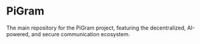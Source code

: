 # PiGram
The main repository for the PiGram project, featuring the decentralized, AI-powered, and secure communication ecosystem.

